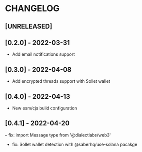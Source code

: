# CHANGELOG

## [UNRELEASED]

## [0.2.0] - 2022-03-31

- Add email notifications support

## [0.3.0] - 2022-04-08

- Add encrypted threads support with Sollet wallet

## [0.4.0] - 2022-04-13

- New esm/cjs build configuration

## [0.4.1] - 2022-04-20

– fix: import Message type from '@dialectlabs/web3'

- fix: Sollet wallet detection with @saberhq/use-solana pacakge
